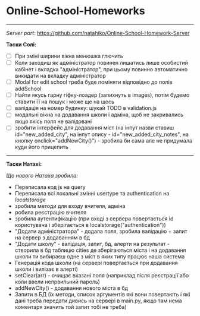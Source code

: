 # Online-School-Homeworks
---
*Server part:* https://github.com/natahiko/Online-School-Homework-Server

**Таски Солі:**
- [ ] При зміні ширини вікна менюшка глючить
- [ ] Коли заходиш як адміністратор повинен лишатись лише особистий кабінет і вкладка "адміністратор", при цьому повинно автоматично викидати на вкладку адміністратор
- [ ] Modal for edit school треба буде поміняти відповідно до полів addSchool
- [ ] Найти якусь гарну гіфку-лоадер (запихнуть в images), потім будемо ставити її на пошук і може ще на щось
- [ ] валідація на номер будинку: шукай TODO в validation.js
- [ ] модальні вікна на додавання школи і адміна, щоб не закривались якщо якісь поля не валідовані
- [ ] зробити інтерфейс для додавання міст (на інпут назви ставиш id="new_added_city", на інпут опису - id="new_added_city_notes", на кнопку onclick="addNewCity()") - зробила би сама але не придумала куди його прицепить
---

**Таски Натахі:**

*Що нового Натаха зробила:*
* Переписала код js на query
* Переписала всі локальні змінні usertype та authentication на *localstorage*
* зробила методи для входу вчителя, адміна
* робила реєстрацію вчителя
* зробила аутентифікацію (при вході з сервера повертається id користувача і зберігається в localstorage("authentication"))
* "Додати адміністратора" - додала поля, зробила валідацію + запит на сервер з додаванням в бд
* "Додати школу" - валідація, запит, бд, алерти на результат - створила в бд таблицю cities де зберігаються міста і на додавання школи ти вибираєш одне з міст в яких типу працює наша система
* Генерація кода школи (на сервері повертається при додавання школи і вилізає в алерті)
* setClear(arr) - очищає вказані поля (наприклад після реєстрації або коли ввели непрвильний пароль) 
*  addNewCity() - додавання нового міста в бд
* Запити в БД (їх методи, список аргументів які вони повертають і які дані треба передати дивись на сервері в main.py, якщо там нема коментаря значить той запит тобі не треба)

